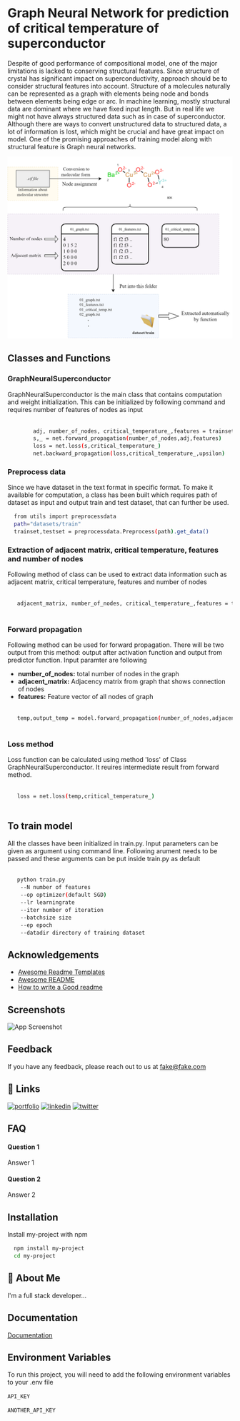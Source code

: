 
# Graph Neural Network for prediction of critical temperature of superconductor

Despite of good performance of compositional model, one of the major limitations is lacked to conserving structural features. Since structure of crystal has significant impact on superconductivity, approach should be to consider structural features into account. Structure of a molecules naturally can be represented as a graph with elements being node and bonds between elements being edge or arc. In machine learning, mostly structural data are dominant where we have fixed input length. But in real life we might not have always structured data such as in case of superconductor. Although there are ways to convert unstructured data to structured data, a lot of information is lost, which might be crucial and have great impact on model. One of the promising approaches of training model along with structural feature is Graph neural networks.

![Image](pictures/mainpic.png)

## Classes and Functions
### GraphNeuralSuperconductor
GraphNeuralSuperconductor is the main class that contains computation and weight initialization. This can be initialized by following command and requires number of features of nodes as input

```bash

        adj, number_of_nodes, critical_temperature_,features = trainset.nextbatch(batchsize)
        s,_ = net.forward_propagation(number_of_nodes,adj,features)  
        loss = net.loss(s,critical_temperature_)
        net.backward_propagation(loss,critical_temperature_,upsilon)
```
### Preprocess data
Since we have dataset in the text format in specific format. To make it available for computation, a class has been built which requires path of dataset as input and output train and test dataset, that can further be used.
```bash
  from utils import preprocessdata
  path="datasets/train"
  trainset,testset = preprocessdata.Preprocess(path).get_data()
```

### Extraction of adjacent matrix, critical temperature, features and number of nodes
Following method of class can be used to extract data information such as adjacent matrix, critical temperature, features and number of nodes
```bash

   adjacent_matrix, number_of_nodes, critical_temperature_,features = trainset.next_dataset(batchsize)
        
```

### Forward propagation
Following method can be used for forward propagation. There will be two output from this method: output after activation function and output from predictor function. Input paramter are following
- **number_of_nodes:** total number of nodes in the graph
- **adjacent_matrix:** Adjacency matrix from graph that shows connection of nodes
- **features:** Feature vector of all nodes of graph
```bash

   temp,output_temp = model.forward_propagation(number_of_nodes,adjacent_matrix,features)  
        
```
### Loss method
Loss function can be calculated using method 'loss' of Class GraphNeuralSuperconductor. It reuires intermediate result from forward method.

```bash

   loss = net.loss(temp,critical_temperature_)
        
```
      
## To train model
All the classes have been initialized in train.py. Input parameters can be given as argument using command line. Following arument needs to be passed and these arguments can be put inside train.py as default

```bash

   python train.py
    --N number of features
    --op optimizer(default SGD)
    --lr learningrate
    --iter number of iteration
    --batchsize size
    --ep epoch
    --datadir directory of training dataset
```


  
## Acknowledgements

 - [Awesome Readme Templates](https://awesomeopensource.com/project/elangosundar/awesome-README-templates)
 - [Awesome README](https://github.com/matiassingers/awesome-readme)
 - [How to write a Good readme](https://bulldogjob.com/news/449-how-to-write-a-good-readme-for-your-github-project)

  
## Screenshots

![App Screenshot](https://via.placeholder.com/468x300?text=App+Screenshot+Here)

  
## Feedback

If you have any feedback, please reach out to us at fake@fake.com

  
## 🔗 Links
[![portfolio](https://img.shields.io/badge/my_portfolio-000?style=for-the-badge&logo=ko-fi&logoColor=white)](https://katherinempeterson.com/)
[![linkedin](https://img.shields.io/badge/linkedin-0A66C2?style=for-the-badge&logo=linkedin&logoColor=white)](https://www.linkedin.com/)
[![twitter](https://img.shields.io/badge/twitter-1DA1F2?style=for-the-badge&logo=twitter&logoColor=white)](https://twitter.com/)

  
## FAQ

#### Question 1

Answer 1

#### Question 2

Answer 2

  
## Installation

Install my-project with npm

```bash
  npm install my-project
  cd my-project
```
    
## 🚀 About Me
I'm a full stack developer...

  
## Documentation

[Documentation](https://linktodocumentation)

  
## Environment Variables

To run this project, you will need to add the following environment variables to your .env file

`API_KEY`

`ANOTHER_API_KEY`

  
